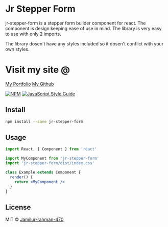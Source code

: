 # Jr Stepper Form

jr-stepper-form is a stepper form builder component for react. The component is design keeping ease of use in mind. The library is very easy to use with only 2 imports.

The library dosen't have any styles included so it dosen't conflict with your own styles.

# Visit my site @

[My Portfolio](https://jamilurrahman.com/)
[My Github](https://github.com/Jamilur-rahman-470)
> 

[![NPM](https://img.shields.io/npm/v/jr-stepper-form.svg)](https://www.npmjs.com/package/jr-stepper-form) [![JavaScript Style Guide](https://img.shields.io/badge/code_style-standard-brightgreen.svg)](https://standardjs.com)

## Install

```bash
npm install --save jr-stepper-form
```

## Usage

```jsx
import React, { Component } from 'react'

import MyComponent from 'jr-stepper-form'
import 'jr-stepper-form/dist/index.css'

class Example extends Component {
  render() {
    return <MyComponent />
  }
}
```

## License

MIT © [Jamilur-rahman-470](https://github.com/Jamilur-rahman-470)
